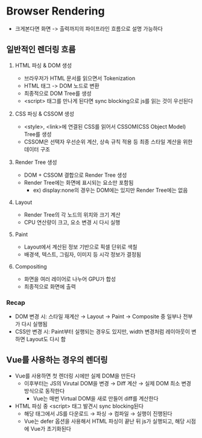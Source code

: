 # Browser Rendering

- 크게본다면 화면 -> 출력까지의 파이프라인 흐름으로 설명 가능하다

## 일반적인 렌더링 흐름

1. HTML 파싱 & DOM 생성

   - 브라우저가 HTML 문서를 읽으면서 Tokenization
   - HTML 태그 -> DOM 노드로 변환
   - 최종적으로 DOM Tree를 생성
   - \<script> 태그를 만나게 된다면 sync blocking으로 js를 읽는 것이 우선된다

2. CSS 파싱 & CSSOM 생성

   - \<style>, \<link>에 연결된 CSS를 읽어서 CSSOM(CSS Object Model) Tree를 생성
   - CSSOM은 선택자 우선순위 계산, 상속 규칙 적용 등 최종 스타일 계산을 위한 데이터 구조

3. Render Tree 생성

   - DOM + CSSOM 결합으로 Render Tree 생성
   - Render Tree에는 화면에 표시되는 요소만 포함됨
     - ex) display:none의 경우는 DOM에는 있지만 Render Tree에는 없음

4. Layout

   - Render Tree의 각 노드의 위치와 크기 계산
   - CPU 연산량이 크고, 요소 변경 시 다시 실행

5. Paint

   - Layout에서 계산된 정보 기반으로 픽셀 단위로 색칠
   - 배경색, 텍스트, 그림자, 이미지 등 시각 정보가 결정됨

6. Compositing

   - 화면을 여러 레이어로 나누어 GPU가 합성
   - 최종적으로 화면에 출력

### Recap

- DOM 변경 시: 스타일 재계산 → Layout → Paint → Composite 중 일부나 전부가 다시 실행됨
- CSS만 변경 시: Paint부터 실행되는 경우도 있지만, width 변경처럼 레이아웃이 변하면 Layout도 다시 함

## Vue를 사용하는 경우의 렌더링

- Vue를 사용하면 첫 렌더링 시에만 실제 DOM을 만든다
  - 이후부터는 JS의 Virutal DOM을 변경 → Diff 계산 → 실제 DOM 최소 변경 방식으로 동작한다
    - Vue는 매번 Virtual DOM을 새로 만들어 diff를 계산한다
- HTML 파싱 중 \<script> 태그 발견시 sync blocking된다
  - 해당 태그에서 JS를 다운로드 → 파싱 → 컴파일 → 실행이 진행된다
  - Vue는 defer 옵션을 사용해서 HTML 파싱이 끝난 뒤 js가 실행되고, 해당 시점에 Vue가 초기화된다
